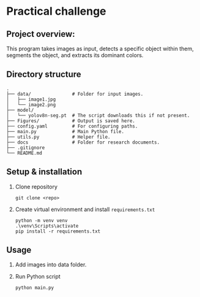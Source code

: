# Practical challenge 

## Project overview:
This program takes images as input, detects a specific object within them, segments the object, and extracts its dominant colors.

## Directory structure
```
.
├── data/               # Folder for input images.
│   ├── image1.jpg
│   └── image2.png      
├── model/
│   └── yolov8n-seg.pt  # The script downloads this if not present.
├── Figures/            # Output is saved here.
├── config.yaml         # For configuring paths.
├── main.py             # Main Python file.
├── utils.py            # Helper file.
├── docs                # Folder for research documents. 
├── .gitignore          
└── README.md

```


## Setup & installation

1. Clone repository

    ```
    git clone <repo>
    ```

2. Create virtual environment and install `requirements.txt`

    ```
    python -m venv venv
    .\venv\Scripts\activate
    pip install -r requirements.txt
    ```

## Usage
1. Add images into data folder.
3. Run Python script

    ```
    python main.py
    ```

